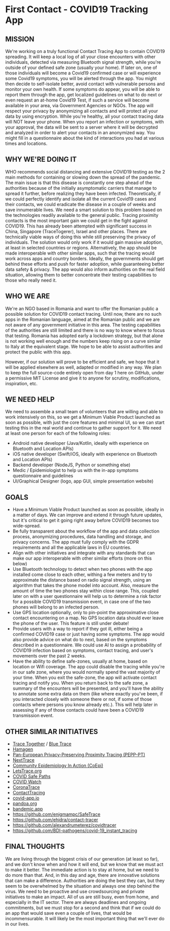 # First Contact - COVID19 Tracking App

## MISSION
We're working on a truly functional Contact Tracing App to contain COVID19 spreading. It will keep a local log of all your close encounters with other individuals, detected via measuring Bluetooth signal strength, while you're outside of your defined safe zone (usually your home). If later on, one of those individuals will become a Covid19 confirmed case or will experience some Covid19 symptoms, you will be alerted through the app. You might then decide to self-isolate better, avoid contact with vulnerable persons and monitor your own health. If some symptoms do appear, you will be able to report them through the app, get localized guidelines on what to do next or even request an at-home Covid19 Test, if such a service will become available in your area, via Government Agencies or NGOs. The app will respect your privacy by anonymizing all contacts and will protect all your data by using encryption. While you're healthy, all your contact tracing data will NOT leave your phone. When you report an infection or symptoms, with your approval, the data will be sent to a server where it will be decrypted and analyzed in order to alert your contacts in an anonymized way. You might fill in a questionnaire about the kind of interactions you had at various times and locations.

## WHY WE'RE DOING IT
WHO recommends social distancing and extensive COVID19 testing as the 2 main methods for containing or slowing down the spread of the pandemic. The main issue is that this disease is constantly one step ahead of the authorities because of the initially asymptomatic carriers that manage to spread it further, before realizing they have been infected. Theoretically, if we could perfectly identify and isolate all the current Covid19 cases and their contacts, we could eradicate the disease in a couple of weeks and save innumerable lives. We need a smart solution to this problem based on the technologies readily available to the general public. Tracing proximity contacts is the most important gain we could get in the fight against COVID19. This has already been attempted with significant success in China, Singapore (TraceTogerer), Israel and other places. There are technically viable ways of doing this while still preserving the privacy of individuals. The solution would only work if it would gain massive adoption, at least in selected countries or regions. Alternatively, the app should be made interoperable with other similar apps, such that the tracing would work across apps and country borders. Ideally, the governments should get behind these efforts and push for faster adoption, while guaranteeing better data safety & privacy. The app would also inform authorities on the real field situation, allowing them to better concentrate their testing capabilities to those who really need it.

## WHO WE ARE
We're an NGO based in Romania and want to offer the Romanian public a possible solution for COVID19 contact tracing. Until now, there are no such apps in the Romanian language, aimed at the Romanian public and we are not aware of any government initiative in this area. The testing capabilities of the authorities are still limited and there is no way to know where to focus that testing. Romania has adopted early a lockdown strategy, but that alone is not working well enough and the numbers keep rising on a curve similar to Italy at the equivalent stage. We hope to be able to assist authorities and protect the public with this app.

However, if our solution will prove to be efficient and safe, we hope that it will be applied elsewhere as well, adapted or modified in any way. We plan to keep the full source-code entirely open from day 1 here on GitHub, under a permissive MIT License and give it to anyone for scrutiny, modifications, inspiration, etc.

## WE NEED HELP
We need to assemble a small team of volunteers that are willing and able to work intensively on this, so we get a Minimum Viable Product launched as soon as possible, with just the core features and minimal UI, so we can start testing this in the real world and continue to gather support for it.
We need at least one person for each of the following roles:
- Android native developer (Java/Kotlin, ideally with experience on Bluetooth and Location APIs)
- iOS native developer (Swift/iOS, ideally with experience on Bluetooth and Location APIs)
- Backend developer (NodeJS, Python or something else)
- Medic / Epidemiologist to help us with the in-app symptoms questionnaire and guidelines
- UI/Graphical Designer (logo, app GUI, simple presentation website)

## GOALS
- Have a Minimum Viable Product launched as soon as possible, ideally in a matter of days. We can improve and extend it through future updates, but it's critical to get it going right away before COVID19 becomes too wide-spread.
- Be fully transparent about the workflow of the app and data collection process, anonymizing procedures, data handling and storage, and privacy concerns. The app must fully comply with the GDPR requirements and all the applicable laws in EU countries.
- Align with other initiatives and integrate with any standards that can make our app interoperable with other similar efforts (more on this below)
- Use Bluetooth technology to detect when two phones with the app installed come close to each other, withing a few meters and try to approximate the distance based on radio signal strength, using an algorithm that takes the phone model into account. Also, measure the amount of time the two phones stay within close range. This, coupled later on with a user questionnaire will help us to determine a risk factor for a possible COVID19 transmission event, in case one of the two phones will belong to an infected person.
- Use GPS location optionally, only to pin-point the approximative close contact encountering on a map. No GPS location data should ever leave the phone of the user. This feature is still under debate!
- Provide users with a way to report if they got ill, either being a confirmed COVID19 case or just having some symptoms. The app would also provide advice on what do to next, based on the symptoms described in a questionnaire. We could use AI to assign a probability of COVID19 infection based on symptoms, contact tracing, and user's movements over the past 2 weeks.
- Have the ability to define safe-zones, usually at home, based on location or Wifi coverage. The app could disable the tracing while you're in our safe zone, where you would normally spend the vast majority of your time. When you exit the safe-zone, the app will activate contact tracing and notify you. When you return back to the safe zone, a summary of the encounters will be presented, and you'll have the ability to annotate some extra data on them (like where exactly you've been, if you interacted closely with someone there or not, if some of those contacts where persons you know already etc.). This will help later in assessing if any of those contacts could have been a COVID19 transmission event.

## OTHER SIMILAR INITIATIVES
* [Trace Together](https://www.tracetogether.gov.sg/) / [Blue Trace](https://bluetrace.io/)
* [Hamagen](https://medium.com/proferosec-osm/hamagen-application-fighiting-the-corona-virus-4ecf55eb4f7c)
* [Pan-European Privacy-Preserving Proximity Tracing (PEPP-PT)](https://www.pepp-pt.org/)
* [NextTrace](https://nexttrace.org/)
* [Community Epidemiology In Action (CoEpi)](https://www.coepi.org/)
* [LetsTrace.org](https://letstrace.org/)
* [COVID Safe Paths](https://covidsafepaths.org/)
* [COVID Watch](https://www.covid-watch.org/)
* [CoronaTrace](https://corona-trace.github.io/)
* [ContactTracing](https://contacttracing.app/en/)
* [covid-app.io](https://www.covid-app.io/)
* [pandoa.org](https://pandoa.org/)
* [bandemic.app](https://bandemic.app/)
* https://github.com/enigmampc/SafeTrace
* https://github.com/ehidra/contact-tracer
* https://github.com/alexandrumeterez/covidtracer
* https://github.com/BDI-pathogens/covid-19_instant_tracing

## FINAL THOUGHTS
We are living through the biggest crisis of our generation (at least so far), and we don't know when and how it will end, but we know that we must act to make it better. The immediate action is to stay at home, but we need to do more than that. And, in this day and age, there are innovative solutions that can make a difference. Authorities are doing the best they can, but they seem to be overwhelmed by the situation and always one step behind the virus. We need to be proactive and use crowdsourcing and private initiatives to make an impact. All of us are still busy, even from home, and especially in the IT sector. There are always deadlines and ongoing commitments, but we must stop for a second and think that if we could do an app that would save even a couple of lives, that would be incommensurable. It will likely be the most important thing that we'll ever do in our lives.


